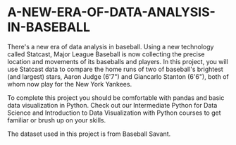 # A-NEW-ERA-OF-DATA-ANALYSIS-IN-BASEBALL

There's a new era of data analysis in baseball. Using a new technology called Statcast, Major League Baseball is now collecting the precise location and movements of its baseballs and players. In this project, you will use Statcast data to compare the home runs of two of baseball's brightest (and largest) stars, Aaron Judge (6'7") and Giancarlo Stanton (6'6"), both of whom now play for the New York Yankees.

To complete this project you should be comfortable with pandas and basic data visualization in Python. Check out our Intermediate Python for Data Science and Introduction to Data Visualization with Python courses to get familiar or brush up on your skills.

The dataset used in this project is from Baseball Savant.
